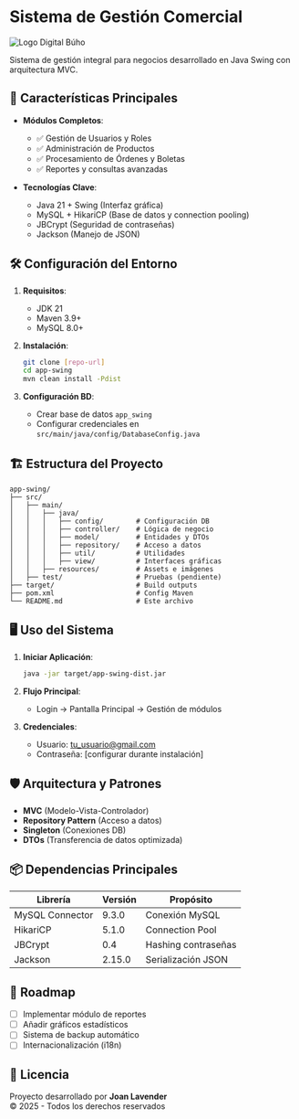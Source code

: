 # Sistema de Gestión Comercial

![Logo Digital Búho](https://cdn.worldvectorlogo.com/logos/digital-buho-1.svg)

Sistema de gestión integral para negocios desarrollado en Java Swing con arquitectura MVC.

## 🚀 Características Principales

- **Módulos Completos**:
  - ✅ Gestión de Usuarios y Roles
  - ✅ Administración de Productos
  - ✅ Procesamiento de Órdenes y Boletas
  - ✅ Reportes y consultas avanzadas

- **Tecnologías Clave**:
  - Java 21 + Swing (Interfaz gráfica)
  - MySQL + HikariCP (Base de datos y connection pooling)
  - JBCrypt (Seguridad de contraseñas)
  - Jackson (Manejo de JSON)

## 🛠️ Configuración del Entorno

1. **Requisitos**:
   - JDK 21
   - Maven 3.9+
   - MySQL 8.0+

2. **Instalación**:
   ```bash
   git clone [repo-url]
   cd app-swing
   mvn clean install -Pdist
   ```

3. **Configuración BD**:
   - Crear base de datos `app_swing`
   - Configurar credenciales en `src/main/java/config/DatabaseConfig.java`

## 🏗️ Estructura del Proyecto

```
app-swing/
├── src/
│   ├── main/
│   │   ├── java/
│   │   │   ├── config/        # Configuración DB
│   │   │   ├── controller/    # Lógica de negocio
│   │   │   ├── model/         # Entidades y DTOs
│   │   │   ├── repository/    # Acceso a datos
│   │   │   ├── util/          # Utilidades
│   │   │   ├── view/          # Interfaces gráficas
│   │   ├── resources/         # Assets e imágenes
│   ├── test/                  # Pruebas (pendiente)
├── target/                    # Build outputs
├── pom.xml                    # Config Maven
└── README.md                  # Este archivo
```

## 🖥️ Uso del Sistema

1. **Iniciar Aplicación**:
   ```bash
   java -jar target/app-swing-dist.jar
   ```

2. **Flujo Principal**:
   - Login → Pantalla Principal → Gestión de módulos

3. **Credenciales**:
   - Usuario: tu_usuario@gmail.com
   - Contraseña: [configurar durante instalación]

## 🛡️ Arquitectura y Patrones

- **MVC** (Modelo-Vista-Controlador)
- **Repository Pattern** (Acceso a datos)
- **Singleton** (Conexiones DB)
- **DTOs** (Transferencia de datos optimizada)

## 📦 Dependencias Principales

| Librería | Versión | Propósito |
|----------|---------|-----------|
| MySQL Connector | 9.3.0 | Conexión MySQL |
| HikariCP | 5.1.0 | Connection Pool |
| JBCrypt | 0.4 | Hashing contraseñas |
| Jackson | 2.15.0 | Serialización JSON |

## 📌 Roadmap

- [ ] Implementar módulo de reportes
- [ ] Añadir gráficos estadísticos
- [ ] Sistema de backup automático
- [ ] Internacionalización (i18n)

## 📄 Licencia

Proyecto desarrollado por **Joan Lavender**  
© 2025 - Todos los derechos reservados

